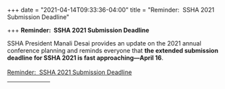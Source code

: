+++
date = "2021-04-14T09:33:36-04:00"
title = "Reminder:  SSHA 2021 Submission Deadline"

+++
**Reminder:  SSHA 2021 Submission Deadline**

SSHA President Manali Desai provides an update on the 2021 annual conference planning and reminds everyone that **the extended submission deadline for SSHA 2021 is fast approaching—April 16**.<br />
<br /><a href="https://ssha.org/news/" target="_blank">Reminder:  SSHA 2021 Submission Deadline</a>
<br /><hr width="100">